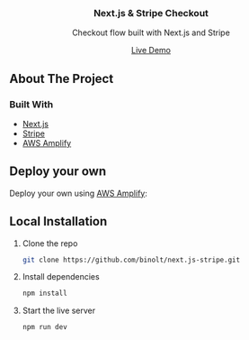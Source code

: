 <br />
<p align="center">
  <h3 align="center">Next.js & Stripe Checkout</h3>

  <p align="center">
    Checkout flow built with Next.js and Stripe
    <br />
    <div align="center">
      <a target="_blank" rel="noopener noreferrer" href="https://main.d3qrhg6lsotlu6.amplifyapp.com/">Live Demo</a>
    </div>
  </p>
</p>

## About The Project

### Built With

* [Next.js](https://stripe.com/)
* [Stripe](https://www.npmjs.com/package/passport-local)
* [AWS Amplify](https://aws.amazon.com/amplify/)

## Deploy your own

Deploy your own using [AWS Amplify](https://aws.amazon.com/amplify/):

## Local Installation

1. Clone the repo
   ```sh
   git clone https://github.com/binolt/next.js-stripe.git
   ```
2. Install dependencies
   ```sh
   npm install
   ```
3. Start the live server
   ```sh
   npm run dev
   ```
